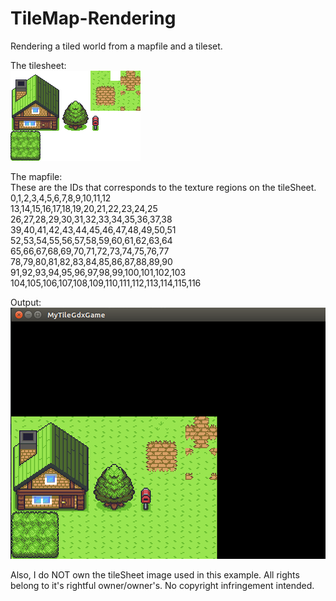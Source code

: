 # TileMap-Rendering
Rendering a tiled world from a mapfile and a tileset. 

The tilesheet:<br />
![tileset](tilemap.png)


The mapfile:<br />
These are the IDs that corresponds to the texture regions on the tileSheet.<br />
0,1,2,3,4,5,6,7,8,9,10,11,12<br />
13,14,15,16,17,18,19,20,21,22,23,24,25<br />
26,27,28,29,30,31,32,33,34,35,36,37,38<br />
39,40,41,42,43,44,45,46,47,48,49,50,51<br />
52,53,54,55,56,57,58,59,60,61,62,63,64<br />
65,66,67,68,69,70,71,72,73,74,75,76,77<br />
78,79,80,81,82,83,84,85,86,87,88,89,90<br />
91,92,93,94,95,96,97,98,99,100,101,102,103<br />
104,105,106,107,108,109,110,111,112,113,114,115,116<br />


Output:<br />
![output](tiledWorld.png)




Also, I do NOT own the tileSheet image used in this example. All rights belong to it's rightful owner/owner's. No copyright infringement intended. 
